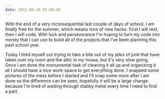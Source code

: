 ```yaml
---
date: 2011-06-16 01:09:43
---
```


With the end of a very inconsequential last couple of days of school, I am finally free for the summer, which means tons of new hacks. First I will rest, then I will code. With luck and perseverance I'm hoping to turn my code into money that I can use to build all of the projects that I've been planning this past school year.

Today I tired myself out trying to take a bite out of my piles of junk that have taken over my room and the attic in my house, but it's very slow going. Once I am done the monumental task of cleaning it all up and organizing it all I should have a nice work-space to get everything done. I snapped some pictures of the mess before I started and I'll snap some more after I am done so the difference can be seen, hopefully it will be a large change because I'm tired of wading through stabby metal every time I need to find a part.
